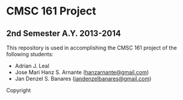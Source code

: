 CMSC 161 Project
================

2nd Semester A.Y. 2013-2014
---------------------------

This repository is used in accomplishing the CMSC 161 project of the following students:

- Adrian J. Leal
- Jose Mari Hanz S. Arnante (hanzarnante@gmail.com)
- Jan Denzel S. Banares (jandenzelbanares@gmail.com)

Copyright